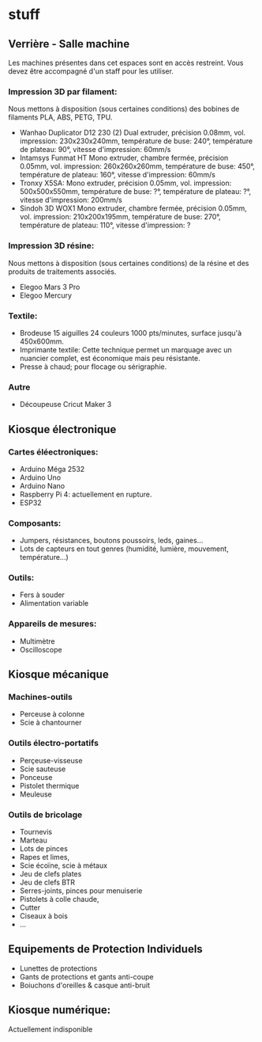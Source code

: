 # stuff

## Verrière - Salle machine

Les machines présentes dans cet espaces sont en accès restreint. Vous devez être accompagné d'un staff pour les utiliser.

### Impression 3D par filament:

Nous mettons à disposition (sous certaines conditions) des bobines de filaments PLA, ABS, PETG, TPU.

+ Wanhao Duplicator D12 230 (2)
Dual extruder, précision 0.08mm, vol. impression: 230x230x240mm, température de buse: 240°, température de plateau: 90°, vitesse d'impression: 60mm/s
+ Intamsys Funmat HT
Mono extruder, chambre fermée, précision 0.05mm, vol. impression: 260x260x260mm, température de buse: 450°, température de plateau: 160°, vitesse d'impression: 60mm/s
+ Tronxy X5SA:
Mono extruder, précision 0.05mm, vol. impression: 500x500x550mm, température de buse: ?°, température de plateau: ?°, vitesse d'impression: 200mm/s
+ Sindoh 3D WOX1
Mono extruder, chambre fermée, précision 0.05mm, vol. impression: 210x200x195mm, température de buse: 270°, température de plateau: 110°, vitesse d'impression: ?

### Impression 3D résine:

Nous mettons à disposition (sous certaines conditions) de la résine et des produits de traitements associés.

+ Elegoo Mars 3 Pro
+ Elegoo Mercury

### Textile:

+ Brodeuse 15 aiguilles 24 couleurs 1000 pts/minutes, surface jusqu'à 450x600mm.
+ Imprimante textile: Cette technique permet un marquage avec un nuancier complet, est économique mais peu résistante.
+ Presse à chaud; pour flocage ou sérigraphie.

### Autre

+ Découpeuse Cricut Maker 3

## Kiosque électronique

### Cartes éléectroniques:

+ Arduino Méga 2532
+ Arduino Uno
+ Arduino Nano
+ Raspberry Pi 4: actuellement en rupture.
+ ESP32

### Composants:

+ Jumpers, résistances, boutons poussoirs, leds, gaines...
+ Lots de capteurs en tout genres (humidité, lumière, mouvement, température...)

### Outils:

+ Fers à souder
+ Alimentation variable

### Appareils de mesures:

+ Multimètre
+ Oscilloscope

## Kiosque mécanique

### Machines-outils

+ Perceuse à colonne
+ Scie à chantourner

### Outils électro-portatifs

+ Perçeuse-visseuse
+ Scie sauteuse
+ Ponceuse
+ Pistolet thermique
+ Meuleuse

### Outils de bricolage

+ Tournevis
+ Marteau
+ Lots de pinces
+ Rapes et limes,
+ Scie écoïne, scie à métaux
+ Jeu de clefs plates
+ Jeu de clefs BTR
+ Serres-joints, pinces pour menuiserie
+ Pistolets à colle chaude,
+ Cutter
+ Ciseaux à bois
+ ...

## Equipements de Protection Individuels

+ Lunettes de protections
+ Gants de protections et gants anti-coupe
+ Boiuchons d'oreilles & casque anti-bruit

## Kiosque numérique:

Actuellement indisponible